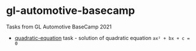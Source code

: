 # gl-automotive-basecamp
Tasks from GL Automotive BaseCamp 2021

- [quadratic-equation](de04fad916f276c8ebce6dc8aa95dc42f1702a9b) task - solution of quadratic equation `ax² + bx + c = 0`
